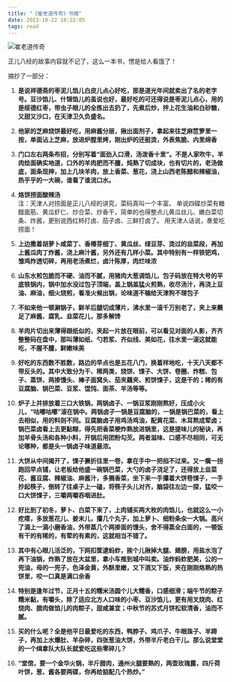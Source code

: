 ```yaml
---
title: "《崔老道传奇》书摘"
date: 2023-10-22 10:22:05
tags: read
---
```

![崔老道传奇](https://izualzhy.cn/assets/images/book/s32296331.jpeg)

正儿八经的故事内容就不记了，这么一本书，愣是给人看饿了！

摘抄了一部分：

1. **是说祥德斋的枣泥儿馅儿白皮儿点心好吃，那是道光年间就卖出了名的老字号。豆沙馅儿、什锦馅儿的虽说也好，最好吃的可还得说是枣泥儿点心，用的是绥德红枣，带虫子眼儿的全拣出去扔了，先煮后炒，拌上花生油和白砂糖，又甜又沙口，在天津卫久负盛名。**

2. **他家的芝麻烧饼最好吃，用麻酱分层，揪出面剂子，拿起来往芝麻笸箩里一按，单面沾上芝麻，放进炉膛里烤，刚出炉的还挺烫，外表焦脆、内里绵香**

3. **门口左右两条布招，分别写着“面劲入口滑，汤泼香十里”。不是人家吹牛，羊肉烩面确实地道，口外的羊肉肥而不膻，炖熟了切成块，也有切片的，老汤做底，面条现抻，加上几块羊肉，放上香菜、葱花，浇上山西老陈醋和辣椒油，热乎乎的一大碗，谁看了谁流口水。**

4. **烙饼捞面酸辣汤**  
注：天津人对捞面是正儿八经的讲究，菜码真叫一个丰富。
单说四碟炒菜有糖醋面筋、黄瓜虾仁、炒合菜、炒香干，简单的也得整点儿黄瓜丝儿、嫩白菜切条、炸酱，更别说西红柿打卤、茄子卤、三鲜打卤了。
用天津人话说，奏爱吃捞面！

5. **上边撒着胡萝卜咸菜丁、香椿芽细丁、黄瓜丝、绿豆芽、烫过的韭菜段，再加上酱瓜肉丁炸酱，浇上麻汁酱，另外还有几样小菜。其中特别有一样铁钯鸡，雏鸡炸透切碎，再用老汤煮烂，卤汁陈厚，肉烂味浓**

6. **山东水煎包脆而不硬、油而不腻，用猪肉大葱调馅儿，包子码放在特大号的平底铁锅内，锅中加水没过包子顶端，盖上锅盖猛火煎熟，收尽汤汁，再浇上豆油、麻油，细火烧煎，看准火候出锅，论味道不输给天津狗不理包子**

7. **不如来他一顿涮锅子，鲜羊后腿切成薄片，沸水里一滚千万别老了，夹上来蘸足了麻酱、腐乳、韭菜花儿，那多解馋**

8. **羊肉片切出来薄得跟纸似的，夹起一片放在眼前，可以看见对面的人影，齐齐整整码在盘中，那叫薄如纸、勺若浆、齐似线、美如花，往水里一滚这就能吃，不腥不膻，鲜嫩味美**

9. **好吃的东西数不胜数，路边的早点也是五花八门，换着样地吃，十天八天都不带反头的。其中大致分为干、稀两类，烧饼、馃子、大饼、卷圈、炸糕、包子、蒸饼、两掺馒头、棒子面窝头、茄夹藕夹、煎饼馃子，这是干的；稀的有豆腐脑、锅巴菜、豆浆、馄饨、面茶、羊汤等等。**

10. **炉子上并排放着三口大铁锅，两锅卤子、一锅豆浆刚刚熬好，压成小火儿，“咕嘟咕嘟”滚在锅中。两锅卤子一锅是豆腐脑的，一锅是锅巴菜的，看上去相似，用的料则不同。豆腐脑卤子用鸡汤鸡油，配黄花菜、木耳熬成荤卤；锅巴菜卤看上去更黏糊，得先把香菜梗炸熟放进锅里，这是提味儿的秘诀，再加羊骨头汤和各种小料，开锅后用团粉勾芡。两者滋味、口感不尽相同，可无论哪种，都是头一锅卤子味道最浓。**

11. **大饼从中间揭开了，馃子撅折往里一卷，拿在手中一把掐不过来。又一瘸一拐跑回早点铺，让老板给他盛一碗锅巴菜，大勺的卤子浇足了，还得放上韭菜花、酱豆腐、辣椒油、麻酱汁，多搁香菜，坐下来一手攥着大饼卷馃子，一手抄起筷子，倒转了往桌子上一磕，将筷子头儿对齐，脑袋往左边一探，猛咬一口大饼馃子，三嚼两嚼吞咽进肚。**

12. **好比到了初冬，萝卜、白菜下来了，上肉铺买两大枚的肉馅儿，也就这么一小疙瘩，多放葱花儿、姜末儿，攥几个丸子，加上萝卜、细粉条汆一大锅。高兴了滴上一滴小磨香油，外带蒸几个两掺面的馒头，舍不得蒸全白面的，一顿饭有干的有稀的，有荤的有素的，这就相当不错了。**

13. **其中有心眼儿活泛的，下网扣筐逮蚂蚱，挨个儿揪掉大腿、翅膀，用盐水泡了再下油锅，炸熟了放在大盆里，拿小车推到城中叫卖。油炸蚂蚱肥美，公的一兜油，母的一兜子，色泽金黄，外酥里嫩，又下酒又下饭，夹在刚刚烙熟的热饼里，咬一口真是满口余香**

14. **特别是逢年过节，正月十五的糯米汤圆个儿大糯香，口感细滑；端午节的粽子糯米黏，有嚼头，除了适应北方人口味的小枣、豆沙馅儿，更有用叉烧肉、红烧肉、腊肉做馅儿的肉粽子，甜咸兼宜；中秋节的苏式月饼松软清香，油而不腻。**

15. **买的什么呢？全是他平日最爱吃的东西，鸭脖子、鸡爪子、牛眼珠子、羊蹄子，再加上水爆肚、羊杂碎，四张葱油大饼，外带半斤老白干儿。那么说堂堂的一个缉拿队大队长就爱吃这些零碎儿？**

16. **“堂倌，要一个金华火锅，半斤腊肉，通州火腿要熟的，两壶玫瑰露，四斤荷叶饼，葱、酱各要两碟，你再给掂配几个热炒。”**